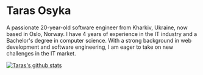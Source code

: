 # Taras Osyka

A passionate 20-year-old software engineer from Kharkiv, Ukraine, now based in Oslo, Norway. I have 4 years of experience in the IT industry and a Bachelor's degree in computer science. With a strong background in web development and software engineering, I am eager to take on new challenges in the IT market.

[![Taras's github stats](https://github-readme-stats.vercel.app/api?username=Tarasikee)](https://github.com/Tarasikee)

